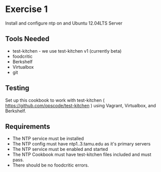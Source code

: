 Exercise 1
==========
Install and configure ntp on and Ubuntu 12.04LTS Server

Tools Needed
------------

* test-kitchen - we use test-kitchen v1 (currently beta)
* foodcritic
* Berkshelf
* Virtualbox
* git

Testing
-------
Set up this cookbook to work with test-kitchen ( https://github.com/opscode/test-kitchen )
using Vagrant, Virtualbox, and Berkshelf.

Requirements
------------

* The NTP service must be installed
* The NTP config must have ntp1..3.tamu.edu as it's primary servers
* The NTP service must be enabled and started
* The NTP Cookbook must have test-kitchen files included and must pass.
* There should be no foodcritic errors.
